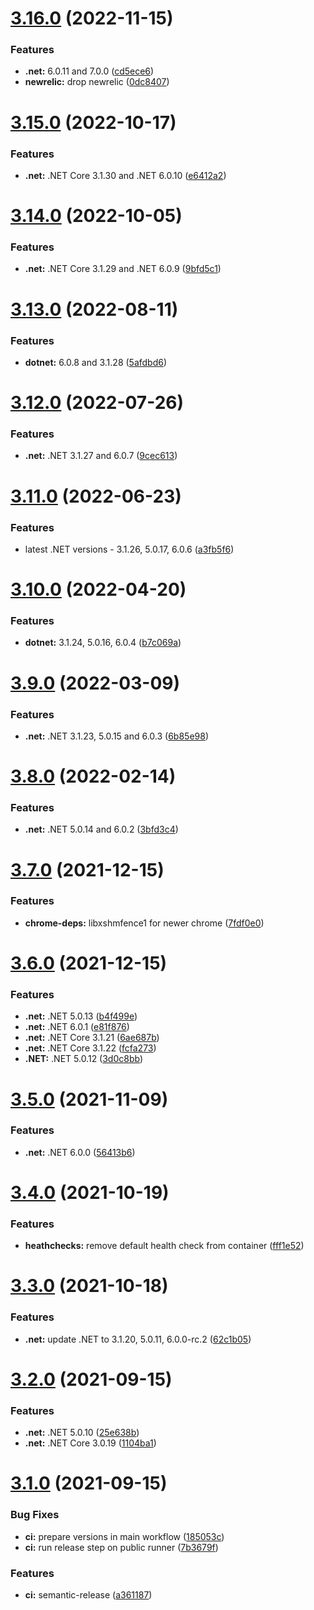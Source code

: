 # [3.16.0](https://github.com/sitkoru/dotnet-docker/compare/v3.15.0...v3.16.0) (2022-11-15)


### Features

* **.net:** 6.0.11 and 7.0.0 ([cd5ece6](https://github.com/sitkoru/dotnet-docker/commit/cd5ece6de4c7b0f564b474e580ae7eefb63c317a))
* **newrelic:** drop newrelic ([0dc8407](https://github.com/sitkoru/dotnet-docker/commit/0dc84078f5d37a41d45bea7d5c03a9afd4d8a62c))

# [3.15.0](https://github.com/sitkoru/dotnet-docker/compare/v3.14.0...v3.15.0) (2022-10-17)


### Features

* **.net:** .NET Core 3.1.30 and .NET 6.0.10 ([e6412a2](https://github.com/sitkoru/dotnet-docker/commit/e6412a2b367a056926156cba055c5603b1e22691))

# [3.14.0](https://github.com/sitkoru/dotnet-docker/compare/v3.13.0...v3.14.0) (2022-10-05)


### Features

* **.net:** .NET Core 3.1.29 and .NET 6.0.9 ([9bfd5c1](https://github.com/sitkoru/dotnet-docker/commit/9bfd5c1fba862f71ead9feb1f7fc1a537837a845))

# [3.13.0](https://github.com/sitkoru/dotnet-docker/compare/v3.12.0...v3.13.0) (2022-08-11)


### Features

* **dotnet:** 6.0.8 and 3.1.28 ([5afdbd6](https://github.com/sitkoru/dotnet-docker/commit/5afdbd6cdda48849173ca7e9a73d9dfd7b71a8ac))

# [3.12.0](https://github.com/sitkoru/dotnet-docker/compare/v3.11.0...v3.12.0) (2022-07-26)


### Features

* **.net:** .NET 3.1.27 and 6.0.7 ([9cec613](https://github.com/sitkoru/dotnet-docker/commit/9cec613f01684864e3613188e2ea3ddaf915b777))

# [3.11.0](https://github.com/sitkoru/dotnet-docker/compare/v3.10.0...v3.11.0) (2022-06-23)


### Features

* latest .NET versions - 3.1.26, 5.0.17, 6.0.6 ([a3fb5f6](https://github.com/sitkoru/dotnet-docker/commit/a3fb5f6a5256fd920d81b7130822529e3d7ce3d3))

# [3.10.0](https://github.com/sitkoru/dotnet-docker/compare/v3.9.0...v3.10.0) (2022-04-20)


### Features

* **dotnet:** 3.1.24, 5.0.16, 6.0.4 ([b7c069a](https://github.com/sitkoru/dotnet-docker/commit/b7c069a8df98cb2539d2565fdd6b820de4dd48ee))

# [3.9.0](https://github.com/sitkoru/dotnet-docker/compare/v3.8.0...v3.9.0) (2022-03-09)


### Features

* **.net:** .NET 3.1.23, 5.0.15 and 6.0.3 ([6b85e98](https://github.com/sitkoru/dotnet-docker/commit/6b85e980a378109b292bb4156a8b94aba30ef8c0))

# [3.8.0](https://github.com/sitkoru/dotnet-docker/compare/v3.7.0...v3.8.0) (2022-02-14)


### Features

* **.net:** .NET 5.0.14 and 6.0.2 ([3bfd3c4](https://github.com/sitkoru/dotnet-docker/commit/3bfd3c40edfb9f93b7cde8d5e2b4055d57c77d00))

# [3.7.0](https://github.com/sitkoru/dotnet-docker/compare/v3.6.0...v3.7.0) (2021-12-15)


### Features

* **chrome-deps:** libxshmfence1 for newer chrome ([7fdf0e0](https://github.com/sitkoru/dotnet-docker/commit/7fdf0e0e7252024c229acd5ef689edab2d674daa))

# [3.6.0](https://github.com/sitkoru/dotnet-docker/compare/v3.5.0...v3.6.0) (2021-12-15)


### Features

* **.net:** .NET 5.0.13 ([b4f499e](https://github.com/sitkoru/dotnet-docker/commit/b4f499efcd12a5a5226b134f219291026015c6df))
* **.net:** .NET 6.0.1 ([e81f876](https://github.com/sitkoru/dotnet-docker/commit/e81f876451606bf678136acccd089e4b3a641842))
* **.net:** .NET Core 3.1.21 ([6ae687b](https://github.com/sitkoru/dotnet-docker/commit/6ae687b8e9169f1d02cff711619bda98d7a8244b))
* **.net:** .NET Core 3.1.22 ([fcfa273](https://github.com/sitkoru/dotnet-docker/commit/fcfa2739073172923f450b95d48adc1b07a32217))
* **.NET:** .NET 5.0.12 ([3d0c8bb](https://github.com/sitkoru/dotnet-docker/commit/3d0c8bb2b0aacd0a08a4d4facda695c9ca25324f))

# [3.5.0](https://github.com/sitkoru/dotnet-docker/compare/v3.4.0...v3.5.0) (2021-11-09)


### Features

* **.net:** .NET 6.0.0 ([56413b6](https://github.com/sitkoru/dotnet-docker/commit/56413b60c435f397666d5e4f3167ff4284e53435))

# [3.4.0](https://github.com/sitkoru/dotnet-docker/compare/v3.3.0...v3.4.0) (2021-10-19)


### Features

* **heathchecks:** remove default health check from container ([fff1e52](https://github.com/sitkoru/dotnet-docker/commit/fff1e5299b19379b58449dfadf3adda35565d6ae))

# [3.3.0](https://github.com/sitkoru/dotnet-docker/compare/v3.2.0...v3.3.0) (2021-10-18)


### Features

* **.net:** update .NET to 3.1.20, 5.0.11, 6.0.0-rc.2 ([62c1b05](https://github.com/sitkoru/dotnet-docker/commit/62c1b054ee77ff0815696686970cd7a7334c25d3))

# [3.2.0](https://github.com/sitkoru/dotnet-docker/compare/v3.1.0...v3.2.0) (2021-09-15)


### Features

* **.net:** .NET 5.0.10 ([25e638b](https://github.com/sitkoru/dotnet-docker/commit/25e638b4c3b4bd955e73344fb37cedd7f18a8d2b))
* **.net:** .NET Core 3.0.19 ([1104ba1](https://github.com/sitkoru/dotnet-docker/commit/1104ba105beb6e56be453f68bbcc99ba68ea6154))

# [3.1.0](https://github.com/sitkoru/dotnet-docker/compare/v3.0.0...v3.1.0) (2021-09-15)


### Bug Fixes

* **ci:** prepare versions in main workflow ([185053c](https://github.com/sitkoru/dotnet-docker/commit/185053ca9637f65ecd5fdd6ceddf09a01e7d5779))
* **ci:** run release step on public runner ([7b3679f](https://github.com/sitkoru/dotnet-docker/commit/7b3679f510756e11f9078cf0ef486bffbe4e47b4))


### Features

* **ci:** semantic-release ([a361187](https://github.com/sitkoru/dotnet-docker/commit/a3611878fdd000e1ea7d9fbed0aa286125799647))
